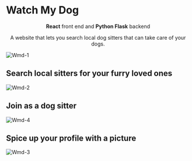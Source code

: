 # Watch My Dog

<p align="center"><b>React</b> front end and <b>Python Flask</b> backend</p>

<p align="center">A website that lets you search local dog sitters that can take care of your dogs.
<p>


![Wmd-1](https://user-images.githubusercontent.com/19146537/65635730-e0c7ba00-dfae-11e9-8352-3b5314220f5a.png)


## Search local sitters for your furry loved ones
![Wmd-2](https://user-images.githubusercontent.com/19146537/65635786-02c13c80-dfaf-11e9-9815-731c3d5fcc98.png)


## Join as a dog sitter

![Wmd-4](https://user-images.githubusercontent.com/19146537/65636023-76634980-dfaf-11e9-9d49-07e1055c7a13.png)


## Spice up your profile with a picture

![Wmd-3](https://user-images.githubusercontent.com/19146537/65635837-1bc9ed80-dfaf-11e9-9b02-065892df13e5.png)








